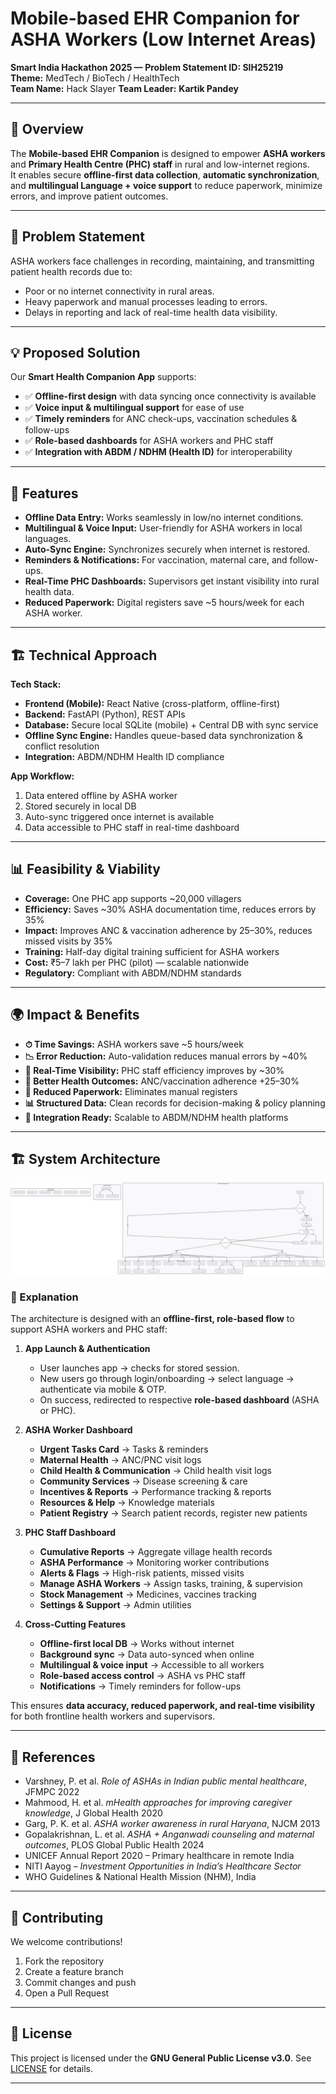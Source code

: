 # Mobile-based EHR Companion for ASHA Workers (Low Internet Areas)

**Smart India Hackathon 2025 — Problem Statement ID: SIH25219**  
**Theme:** MedTech / BioTech / HealthTech  
**Team Name:** Hack Slayer
**Team Leader:** **Kartik Pandey**

---

## 📌 Overview
The **Mobile-based EHR Companion** is designed to empower **ASHA workers** and **Primary Health Centre (PHC) staff** in rural and low-internet regions.  
It enables secure **offline-first data collection**, **automatic synchronization**, and **multilingual Language + voice support** to reduce paperwork, minimize errors, and improve patient outcomes.  

---

## 🎯 Problem Statement
ASHA workers face challenges in recording, maintaining, and transmitting patient health records due to:
- Poor or no internet connectivity in rural areas.  
- Heavy paperwork and manual processes leading to errors.  
- Delays in reporting and lack of real-time health data visibility.  

---

## 💡 Proposed Solution

Our **Smart Health Companion App** supports:
- ✅ **Offline-first design** with data syncing once connectivity is available  
- ✅ **Voice input & multilingual support** for ease of use  
- ✅ **Timely reminders** for ANC check-ups, vaccination schedules & follow-ups  
- ✅ **Role-based dashboards** for ASHA workers and PHC staff  
- ✅ **Integration with ABDM / NDHM (Health ID)** for interoperability  

---

## 🚀 Features
- **Offline Data Entry:** Works seamlessly in low/no internet conditions.  
- **Multilingual & Voice Input:** User-friendly for ASHA workers in local languages.  
- **Auto-Sync Engine:** Synchronizes securely when internet is restored.  
- **Reminders & Notifications:** For vaccination, maternal care, and follow-ups.  
- **Real-Time PHC Dashboards:** Supervisors get instant visibility into rural health data.  
- **Reduced Paperwork:** Digital registers save ~5 hours/week for each ASHA worker.  

---

## 🏗️ Technical Approach

**Tech Stack:**
- **Frontend (Mobile):** React Native (cross-platform, offline-first)  
- **Backend:** FastAPI (Python), REST APIs  
- **Database:** Secure local SQLite (mobile) + Central DB with sync service  
- **Offline Sync Engine:** Handles queue-based data synchronization & conflict resolution  
- **Integration:** ABDM/NDHM Health ID compliance  

**App Workflow:**  
1. Data entered offline by ASHA worker  
2. Stored securely in local DB  
3. Auto-sync triggered once internet is available  
4. Data accessible to PHC staff in real-time dashboard  

---

## 📊 Feasibility & Viability
- **Coverage:** One PHC app supports ~20,000 villagers  
- **Efficiency:** Saves ~30% ASHA documentation time, reduces errors by 35%  
- **Impact:** Improves ANC & vaccination adherence by 25–30%, reduces missed visits by 35%  
- **Training:** Half-day digital training sufficient for ASHA workers  
- **Cost:** ₹5–7 lakh per PHC (pilot) — scalable nationwide  
- **Regulatory:** Compliant with ABDM/NDHM standards  

---

## 🌍 Impact & Benefits
- **⏱ Time Savings:** ASHA workers save ~5 hours/week  
- **📉 Error Reduction:** Auto-validation reduces manual errors by ~40%  
- **📡 Real-Time Visibility:** PHC staff efficiency improves by ~30%  
- **👶 Better Health Outcomes:** ANC/vaccination adherence +25–30%  
- **📑 Reduced Paperwork:** Eliminates manual registers  
- **📊 Structured Data:** Clean records for decision-making & policy planning  
- **🔗 Integration Ready:** Scalable to ABDM/NDHM health platforms  


---

## 🏗️ System Architecture

![EHR App Architecture](EHR_App_Architecture_Mermaid_Diagram.png)

### 🔎 Explanation
The architecture is designed with an **offline-first, role-based flow** to support ASHA workers and PHC staff:

1. **App Launch & Authentication**
   - User launches app → checks for stored session.  
   - New users go through login/onboarding → select language → authenticate via mobile & OTP.  
   - On success, redirected to respective **role-based dashboard** (ASHA or PHC).  

2. **ASHA Worker Dashboard**
   - **Urgent Tasks Card** → Tasks & reminders  
   - **Maternal Health** → ANC/PNC visit logs  
   - **Child Health & Communication** → Child health visit logs  
   - **Community Services** → Disease screening & care  
   - **Incentives & Reports** → Performance tracking & reports  
   - **Resources & Help** → Knowledge materials  
   - **Patient Registry** → Search patient records, register new patients  

3. **PHC Staff Dashboard**
   - **Cumulative Reports** → Aggregate village health records  
   - **ASHA Performance** → Monitoring worker contributions  
   - **Alerts & Flags** → High-risk patients, missed visits  
   - **Manage ASHA Workers** → Assign tasks, training, & supervision  
   - **Stock Management** → Medicines, vaccines tracking  
   - **Settings & Support** → Admin utilities  

4. **Cross-Cutting Features**
   - **Offline-first local DB** → Works without internet  
   - **Background sync** → Data auto-synced when online  
   - **Multilingual & voice input** → Accessible to all workers  
   - **Role-based access control** → ASHA vs PHC staff  
   - **Notifications** → Timely reminders for follow-ups  

This ensures **data accuracy, reduced paperwork, and real-time visibility** for both frontline health workers and supervisors.


---

## 📖 References
- Varshney, P. et al. *Role of ASHAs in Indian public mental healthcare*, JFMPC 2022  
- Mahmood, H. et al. *mHealth approaches for improving caregiver knowledge*, J Global Health 2020  
- Garg, P. K. et al. *ASHA worker awareness in rural Haryana*, NJCM 2013  
- Gopalakrishnan, L. et al. *ASHA + Anganwadi counseling and maternal outcomes*, PLOS Global Public Health 2024  
- UNICEF Annual Report 2020 – Primary healthcare in remote India  
- NITI Aayog – *Investment Opportunities in India’s Healthcare Sector*  
- WHO Guidelines & National Health Mission (NHM), India  

---

## 🤝 Contributing
We welcome contributions!  
1. Fork the repository  
2. Create a feature branch
3. Commit changes and push  
4. Open a Pull Request

---

## 📜 License
This project is licensed under the **GNU General Public License v3.0**. See [LICENSE](LICENSE) for details.  

---

